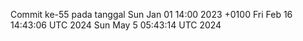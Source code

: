 Commit ke-55 pada tanggal Sun Jan 01 14:00 2023 +0100
Fri Feb 16 14:43:06 UTC 2024
Sun May  5 05:43:14 UTC 2024

